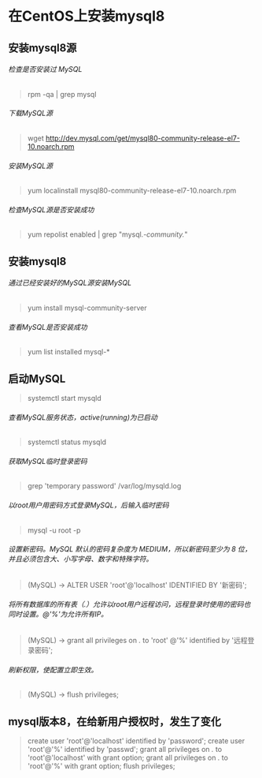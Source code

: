 # 在CentOS上安装mysql8

## 安装mysql8源
###### 检查是否安装过 MySQL
> rpm -qa | grep mysql
###### 下载MySQL源
> wget http://dev.mysql.com/get/mysql80-community-release-el7-10.noarch.rpm
###### 安装MySQL源
> yum localinstall mysql80-community-release-el7-10.noarch.rpm
###### 检查MySQL源是否安装成功
> yum repolist enabled | grep "mysql.*-community.*"

## 安装mysql8
###### 通过已经安装好的MySQL源安装MySQL
> yum install mysql-community-server
###### 查看MySQL是否安装成功
> yum list installed mysql-*

## 启动MySQL
> systemctl start mysqld
###### 查看MySQL服务状态，active(running)为已启动 
> systemctl status mysqld
###### 获取MySQL临时登录密码 
> grep 'temporary password' /var/log/mysqld.log
###### 以root用户用密码方式登录MySQL，后输入临时密码
> mysql -u root -p 

###### 设置新密码。MySQL 默认的密码复杂度为 MEDIUM，所以新密码至少为 8 位，并且必须包含大、小写字母、数字和特殊字符。
> (MySQL) -> ALTER USER 'root'@'localhost' IDENTIFIED BY '新密码'; 
###### 将所有数据库的所有表（*.*）允许以root用户远程访问，远程登录时使用的密码也同时设置。@'%'为允许所有IP。
> (MySQL) -> grant all privileges on *.* to 'root' @'%' identified by '远程登录密码'; 
###### 刷新权限，使配置立即生效。
> (MySQL) -> flush privileges; 

## mysql版本8，在给新用户授权时，发生了变化
> create user 'root'@'localhost' identified by  'password';
create user 'root'@'%' identified by 'passwd';
grant all privileges on *.* to 'root'@'localhost' with grant option;
grant all privileges on *.* to 'root'@'%' with grant option;
flush privileges;